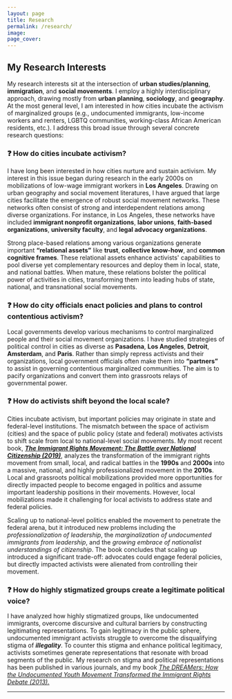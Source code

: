 ```yaml
---
layout: page
title: Research
permalink: /research/
image:
page_cover:
---
```


## My Research Interests

My research interests sit at the intersection of **urban studies/planning**, **immigration**, and **social movements**. I employ a highly interdisciplinary approach, drawing mostly from **urban planning**, **sociology**, and **geography**. At the most general level, I am interested in how cities incubate the activism of marginalized groups (e.g., undocumented immigrants, low-income workers and renters, LGBTQ communities, working-class African American residents, etc.). I address this broad issue through several concrete research questions:

### ❓ How do cities incubate activism?
I have long been interested in how cities nurture and sustain activism. My interest in this issue began during research in the early 2000s on mobilizations of low-wage immigrant workers in **Los Angeles**. Drawing on urban geography and social movement literatures, I have argued that large cities facilitate the emergence of robust social movement networks. These networks often consist of strong and interdependent relations among diverse organizations. For instance, in Los Angeles, these networks have included **immigrant nonprofit organizations**, **labor unions**, **faith-based organizations**, **university faculty**, and **legal advocacy organizations**. 

Strong place-based relations among various organizations generate important **“relational assets”** like **trust**, **collective know-how**, and **common cognitive frames**. These relational assets enhance activists' capabilities to pool diverse yet complementary resources and deploy them in local, state, and national battles. When mature, these relations bolster the political power of activities in cities, transforming them into leading hubs of state, national, and transnational social movements.

### ❓ How do city officials enact policies and plans to control contentious activism?
Local governments develop various mechanisms to control marginalized people and their social movement organizations. I have studied strategies of political control in cities as diverse as **Pasadena**, **Los Angeles**, **Detroit**, **Amsterdam**, and **Paris**. Rather than simply repress activists and their organizations, local government officials often make them into **“partners”** to assist in governing contentious marginalized communities. The aim is to pacify organizations and convert them into grassroots relays of governmental power.

### ❓ How do activists shift beyond the local scale?
Cities incubate activism, but important policies may originate in state and federal-level institutions. The mismatch between the space of activism (cities) and the space of public policy (state and federal) motivates activists to shift scale from local to national-level social movements. My most recent book, [***The Immigrant Rights Movement: The Battle over National Citizenship (2019)***](https://www.amazon.com/Immigrant-Rights-Movement-National-Citizenship/dp/1503609324#customerReviews), analyzes the transformation of the immigrant rights movement from small, local, and radical battles in the **1990s** and **2000s** into a massive, national, and highly professionalized movement in the **2010s**. Local and grassroots political mobilizations provided more opportunities for directly impacted people to become engaged in politics and assume important leadership positions in their movements. However, local mobilizations made it challenging for local activists to address state and federal policies. 

Scaling up to national-level politics enabled the movement to penetrate the federal arena, but it introduced new problems including the *professionalization of leadership*, the *marginalization of undocumented immigrants from leadership*, and the *growing embrace of nationalist understandings of citizenship*. The book concludes that scaling up introduced a significant trade-off: advocates could engage federal policies, but directly impacted activists were alienated from controlling their movement.

### ❓ How do highly stigmatized groups create a legitimate political voice?
I have analyzed how highly stigmatized groups, like undocumented immigrants, overcome discursive and cultural barriers by constructing legitimating representations. To gain legitimacy in the public sphere, undocumented immigrant activists struggle to overcome the disqualifying stigma of ***illegality***. To counter this stigma and enhance political legitimacy, activists sometimes generate representations that resonate with broad segments of the public. My research on stigma and political representations has been published in various journals, and my book [*The DREAMers: How the Undocumented Youth Movement Transformed the Immigrant Rights Debate (2013).*](https://www.amazon.com/DREAMers-Undocumented-Movement-Transformed-Immigrant/dp/0804788847)

---

